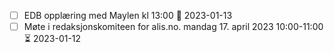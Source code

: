 - [ ] EDB opplæring med Maylen kl 13:00 🛫 2023-01-13
- [ ] Møte i redaksjonskomiteen for alis.no. mandag 17. april 2023 10:00-11:00 ⏳ 2023-01-12
